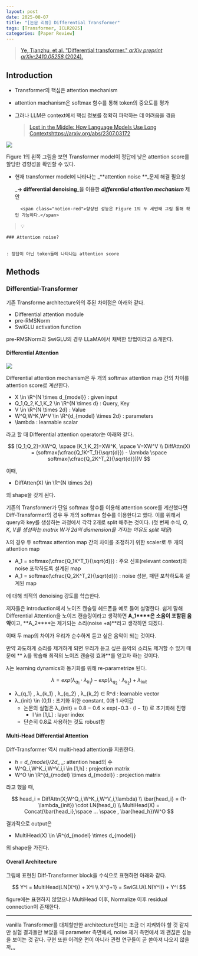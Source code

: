 ```yaml
---
layout: post
date: 2025-08-07
title: "[논문 리뷰] Differential Transformer"
tags: [Transformer, ICLR2025]
categories: [Paper Review]
---
```


> [Ye, Tianzhu, et al. "Differential transformer." ](https://arxiv.org/abs/2410.05258)[_arXiv preprint arXiv:2410.05258_](https://arxiv.org/abs/2410.05258)[ (2024).](https://arxiv.org/abs/2410.05258)



## Introduction

- Transformer의 핵심은 attention mechanism
- attention machanism은 softmax 함수를 통해 token의 중요도를 평가
- 그러나 LLM은 context에서 핵심 정보를 정확히 파악하는 데 어려움을 겪음

	> [Lost in the Middle: How Language Models Use Long Contextshttps://arxiv.org/abs/2307.03172](https://arxiv.org/abs/2307.03172)


![](https://prod-files-secure.s3.us-west-2.amazonaws.com/542b861c-36a8-4051-84e5-8804b6728dba/9083ea56-691a-4752-ae26-47f403431ac8/image.png?X-Amz-Algorithm=AWS4-HMAC-SHA256&X-Amz-Content-Sha256=UNSIGNED-PAYLOAD&X-Amz-Credential=ASIAZI2LB4663ZUCJ3Q3%2F20251005%2Fus-west-2%2Fs3%2Faws4_request&X-Amz-Date=20251005T230058Z&X-Amz-Expires=3600&X-Amz-Security-Token=IQoJb3JpZ2luX2VjEOf%2F%2F%2F%2F%2F%2F%2F%2F%2F%2FwEaCXVzLXdlc3QtMiJHMEUCIBbx%2F9lKT1X9GyxVog0oGATWpYVkpf3nGrvBrT9OmJRYAiEAxeHzpNPupB6F8PgWOSiLiGbELLT5CxrtPs5ddMQjPwcqiAQIgP%2F%2F%2F%2F%2F%2F%2F%2F%2F%2FARAAGgw2Mzc0MjMxODM4MDUiDOzXSiI1WXWR0OjGXSrcAwKYfIK3dWBkeYwJLG4IeLQijVMt6Lb2IkFurQKoY62l4dbLDvRf1Ty6HW2K7RmIpWQYGBeXA5ifkUqjU90WDg1ifNhAQOLJX%2BauomXjFS3BEVxLkxx2VfJHARXNCc41qiLz0QTidLwD9XR81H6RruCT9xKLI%2FQgcPvaqn0eI2frt2KXgIOpyHqlCLHWAoEuFkHEIHjR1G3uUsUKvVpBDMWm5XT07GBPD7GVjO9bGZchAA4tbdes2RBfT3f5hueXlT8y4ZTH%2F9i8S2XidnoH%2Blba0UrUHRl267aabF%2FzEw08SnpGvC5t25lZ6kbSTz99eqF0BxtmrQ66hhRIDS7L4uYSuWBUwrOZ0IV9lv63fCCM6WnY%2FNHUQzVv%2BG6ZLFcWylsMKLaBaw4fXqyTgCM0t75taICq9vyZeSRgKDYsuoZMmtz%2BI1XvP2A7XNiNbILUBphC%2FWBYYOkiO1WYrAMb70ad8IJG%2BYg61Y65MQTT%2FXqNyqmnQu0XQua3w4IBonSabn2kMh2qxL1Gotb3%2BV%2BU2atMa8qNas8vIUdrToyy29xZTQNPjB4iETy5aYj7G3%2BPbI6NY8CWlqd6EqiyCfUj4bgbYO15nzKEBAUqOYQuxL85LnQzf5nvsl4OPm59MIXhi8cGOqUBfs3%2BI%2FeeudFBY2W0sapfa2khMyE%2FgmyoZTz4DVwES9GdSgcE67OyfaSbVxcKeQ27o%2FWE3XQzG1BFa9BPhKbXvgl5pZvlL0cQJoz82uMba%2B%2BLq7cOPhXazxxd0EEPVn%2Fyir0jGE9DfRctgpjPn4sWAA3Utv9RDOyuryKWMIIbXfqkh2umMS7ZgbNusQ1e2X3lYHyI%2BXrOEcfVeDfQy9h1qfqBTrud&X-Amz-Signature=6d1828534a6157a466cc23a6ff969b8866e7aafdfa36aecf935f92ec1c8914b2&X-Amz-SignedHeaders=host&x-amz-checksum-mode=ENABLED&x-id=GetObject)


Figure 1의 왼쪽 그림을 보면 Transformer model이 정답에 낮은 attention score를 할당한 경향성을 확인할 수 있다.

- 현재 transformer model에 나타나는 _**attention noise **_문제 해결 필요성

	_**→ differential denoising**_을 이용한 _**differential attention mechanism**_ 제안


		<span class="notion-red">향상된 성능은 Figure 1의 두 세번째 그림 통해 확인 가능하다.</span>


> 💡 


	### Attention noise?


	: 정답이 아닌 token들에 나타나는 attention score



## Methods



### Differential-Transformer


기존 Transforme architecture와의 주된 차이점은 아래와 같다.

- Differential attention module
- pre-RMSNorm
- SwiGLU activation function

pre-RMSNorm과 SwiGLU의 경우 LLaMA에서 채택한 방법이라고 소개한다.



#### Differential Attention


![](https://prod-files-secure.s3.us-west-2.amazonaws.com/542b861c-36a8-4051-84e5-8804b6728dba/116d70b2-1963-4810-9167-f4c7d8a06e8f/image.png?X-Amz-Algorithm=AWS4-HMAC-SHA256&X-Amz-Content-Sha256=UNSIGNED-PAYLOAD&X-Amz-Credential=ASIAZI2LB4663ZUCJ3Q3%2F20251005%2Fus-west-2%2Fs3%2Faws4_request&X-Amz-Date=20251005T230058Z&X-Amz-Expires=3600&X-Amz-Security-Token=IQoJb3JpZ2luX2VjEOf%2F%2F%2F%2F%2F%2F%2F%2F%2F%2FwEaCXVzLXdlc3QtMiJHMEUCIBbx%2F9lKT1X9GyxVog0oGATWpYVkpf3nGrvBrT9OmJRYAiEAxeHzpNPupB6F8PgWOSiLiGbELLT5CxrtPs5ddMQjPwcqiAQIgP%2F%2F%2F%2F%2F%2F%2F%2F%2F%2FARAAGgw2Mzc0MjMxODM4MDUiDOzXSiI1WXWR0OjGXSrcAwKYfIK3dWBkeYwJLG4IeLQijVMt6Lb2IkFurQKoY62l4dbLDvRf1Ty6HW2K7RmIpWQYGBeXA5ifkUqjU90WDg1ifNhAQOLJX%2BauomXjFS3BEVxLkxx2VfJHARXNCc41qiLz0QTidLwD9XR81H6RruCT9xKLI%2FQgcPvaqn0eI2frt2KXgIOpyHqlCLHWAoEuFkHEIHjR1G3uUsUKvVpBDMWm5XT07GBPD7GVjO9bGZchAA4tbdes2RBfT3f5hueXlT8y4ZTH%2F9i8S2XidnoH%2Blba0UrUHRl267aabF%2FzEw08SnpGvC5t25lZ6kbSTz99eqF0BxtmrQ66hhRIDS7L4uYSuWBUwrOZ0IV9lv63fCCM6WnY%2FNHUQzVv%2BG6ZLFcWylsMKLaBaw4fXqyTgCM0t75taICq9vyZeSRgKDYsuoZMmtz%2BI1XvP2A7XNiNbILUBphC%2FWBYYOkiO1WYrAMb70ad8IJG%2BYg61Y65MQTT%2FXqNyqmnQu0XQua3w4IBonSabn2kMh2qxL1Gotb3%2BV%2BU2atMa8qNas8vIUdrToyy29xZTQNPjB4iETy5aYj7G3%2BPbI6NY8CWlqd6EqiyCfUj4bgbYO15nzKEBAUqOYQuxL85LnQzf5nvsl4OPm59MIXhi8cGOqUBfs3%2BI%2FeeudFBY2W0sapfa2khMyE%2FgmyoZTz4DVwES9GdSgcE67OyfaSbVxcKeQ27o%2FWE3XQzG1BFa9BPhKbXvgl5pZvlL0cQJoz82uMba%2B%2BLq7cOPhXazxxd0EEPVn%2Fyir0jGE9DfRctgpjPn4sWAA3Utv9RDOyuryKWMIIbXfqkh2umMS7ZgbNusQ1e2X3lYHyI%2BXrOEcfVeDfQy9h1qfqBTrud&X-Amz-Signature=19256d60771eb23ae8d0d9f67acd952bf147388d463334c83e6d37e433724c9f&X-Amz-SignedHeaders=host&x-amz-checksum-mode=ENABLED&x-id=GetObject)


Differential attention mechanism은 두 개의 softmax attention map 간의 차이를 attention score로 계산한다.

- X \in \R^{N \times d\_{model}} : given input
- Q\_1,Q\_2,K\_1,K\_2 \in \R^{N \times d} : Query, Key
- V \in \R^{N \times 2d} : Value
- W^Q,W^K,W^V \in \R^{d\_{model} \times 2d} : parameters
- \lambda : learnable scalar

라고 할 때 Differential attention operator는 아래와 같다.


$$
[Q_1;Q_2]=XW^Q, \space [K_1;K_2]=XW^K, \space V=XW^V \\
DiffAttn(X) = (softmax(\cfrac{Q_1K^T_1}{\sqrt{d}}) - \lambda \space softmax(\cfrac{Q_2K^T_2}{\sqrt{d}}))V
$$


이때,

- DiffAtten(X) \in \R^{N \times 2d}

의 shape을 갖게 된다.


기존의 Transformer가 단일 softmax 함수를 이용해 attention score를 계산했다면 Diff-Transformer의 경우 두 개의 softmax 함수를 이용한다고 했다. 이를 위해서 query와 key를 생성하는 과정에서 각각 2개로 split 해주는 것이다. <span class="notion-red">(첫 번째 수식, </span><span class="notion-red">_Q, K, V를 생성하는 matrix W가 2d의 dismension을 가지는 이유도 split 때문_</span><span class="notion-red">)</span>


 λ의 경우 두 softmax attention map 간의 차이를 조정하기 위한 scaler로 두 개의 attention map

- A\_1 = softmax(\cfrac{Q\_1K^T\_1}{\sqrt{d}}) : 주요 신호(relevant context)와 noise 포착하도록 설계된 map
- A\_1 = softmax(\cfrac{Q\_2K^T\_2}{\sqrt{d}}) : noise 성분, 패턴 포착하도록 설계된 map 

에 대해 최적의 denoising 강도를 학습한다.


저자들은 introduction에서 노이즈 캔슬링 헤드폰을 예로 들어 설명한다. 쉽게 말해 Differential Attention을 노이즈 캔슬링이라고 생각하면 **A\_1****은 소음이 포함된 음악**이고, **A\_2****는 제거되는 소리(noise +a)**라고 생각하면 되겠다. 


이때 두 map의 차이가 우리가 순수하게 듣고 싶은 음악이 되는 것이다. 


만약 과도하게 소리를 제거하게 되면 우리가 듣고 싶은 음악의 소리도 제거할 수 있기 때문에 ** λ를 학습해 최적의 노이즈 캔슬링 효과**를 얻고자 하는 것이다.


λ는 learning dynamics와 동기화를 위해 re-parametrize 된다.


$$
\lambda = exp(\lambda_{q_1} \cdot \lambda_{k_1}) - exp(\lambda_{q_2} \cdot \lambda_{k_2}) + \lambda_{init}
$$

- λ\_{q\_1} , λ\_{k\_1} , λ\_{q\_2} , λ\_{k\_2} ∈ R^d : learnable vector
- λ\_{init} \in (0,1) : 초기화 위한 constant, 0과 1 사이값
	- 논문의 실험은 λ\_{init} = 0.8 − 0.6 × exp(−0.3 · (l − 1)) 로 초기화해 진행
		- l \in [1,L] : layer index
	- 단순히 0.8로 사용하는 것도 robust함


#### **Multi-Head Differential Attention**


Diff-Transformer 역시 multi-head attention을 지원한다.

- _h = d\_{model}/2d__ _: attention head의 수
- W^Q\_i,W^K\_i,W^V\_i,i \in [1,h] : projection matrix
- W^O \in \R^{d\_{model} \times d\_{model}} : projection matrix

라고 했을 때,


$$
head_i = DiffAttn(X;W^Q_i,W^K_i,W^V_i,\lambda) \\
\bar{head_i} = (1-\lambda_{init}) \cdot LN(head_i) \\
MultiHead(X) = Concat(\bar{head_i},\space ... \space , \bar{head_h})W^O
$$


결과적으로 output은

- MultiHead(X) \in \R^{d\_{model} \times d\_{model}}

의 shape을 가진다.



#### Overall Architecture


그림에 표현된 Diff-Transformer block을 수식으로 표현하면 아래와 같다.


$$
Y^l = MultiHead(LN(X^l)) + X^l \\
X^{l+1} = SwiGLU(LN(Y^l)) + Y^l
$$


figure에는 표현하지 않았으나 MultiHead 이후, Normalize 이후 residual connection이 존재한다.


---


vanilla Transformer를 대체할만한 architecture인지는 조금 더 지켜봐야 할 것 같지만 실험 결과들만 보았을 때 parameter 측면에서, noise 제거 측면에서 꽤 괜찮은 성능을 보이는 것 같다. 구현 또한 어려운 편이 아니라 관련 연구들이 곧 쏟아져 나오지 않을까,,,

